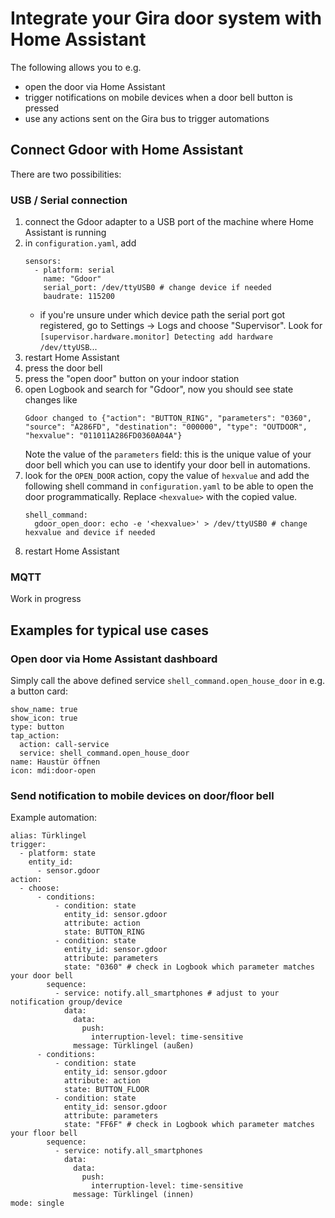 # Integrate your Gira door system with Home Assistant

The following allows you to e.g.
- open the door via Home Assistant
- trigger notifications on mobile devices when a door bell button is pressed
- use any actions sent on the Gira bus to trigger automations

## Connect Gdoor with Home Assistant

There are two possibilities:

### USB / Serial connection

1. connect the Gdoor adapter to a USB port of the machine where Home Assistant is running
2. in `configuration.yaml`, add
    ```
    sensors:
      - platform: serial
        name: "Gdoor"
        serial_port: /dev/ttyUSB0 # change device if needed
        baudrate: 115200
    ```
   - if you're unsure under which device path the serial port got registered, go to Settings -> Logs and choose "Supervisor". Look for `[supervisor.hardware.monitor] Detecting add hardware /dev/ttyUSB`...
3. restart Home Assistant
4. press the door bell
5. press the "open door" button on your indoor station
6. open Logbook and search for "Gdoor", now you should see state changes like
   ```
   Gdoor changed to {"action": "BUTTON_RING", "parameters": "0360", "source": "A286FD", "destination": "000000", "type": "OUTDOOR", "hexvalue": "011011A286FD0360A04A"}
   ```
   Note the value of the `parameters` field: this is the unique value of your door bell which you can use to identify your door bell in automations.
7. look for the `OPEN_DOOR` action, copy the value of `hexvalue` and add the following shell command in `configuration.yaml` to be able to open the door programmatically. Replace `<hexvalue>` with the copied value.
    ```
    shell_command:
      gdoor_open_door: echo -e '<hexvalue>' > /dev/ttyUSB0 # change hexvalue and device if needed
    ```
8. restart Home Assistant


### MQTT

Work in progress


## Examples for typical use cases

### Open door via Home Assistant dashboard

Simply call the above defined service `shell_command.open_house_door` in e.g. a button card:

```
show_name: true
show_icon: true
type: button
tap_action:
  action: call-service
  service: shell_command.open_house_door
name: Haustür öffnen
icon: mdi:door-open
```

### Send notification to mobile devices on door/floor bell

Example automation:

```
alias: Türklingel
trigger:
  - platform: state
    entity_id:
      - sensor.gdoor
action:
  - choose:
      - conditions:
          - condition: state
            entity_id: sensor.gdoor
            attribute: action
            state: BUTTON_RING
          - condition: state
            entity_id: sensor.gdoor
            attribute: parameters
            state: "0360" # check in Logbook which parameter matches your door bell
        sequence:
          - service: notify.all_smartphones # adjust to your notification group/device
            data:
              data:
                push:
                  interruption-level: time-sensitive
              message: Türklingel (außen)
      - conditions:
          - condition: state
            entity_id: sensor.gdoor
            attribute: action
            state: BUTTON_FLOOR
          - condition: state
            entity_id: sensor.gdoor
            attribute: parameters
            state: "FF6F" # check in Logbook which parameter matches your floor bell
        sequence:
          - service: notify.all_smartphones
            data:
              data:
                push:
                  interruption-level: time-sensitive
              message: Türklingel (innen)
mode: single
```